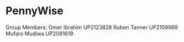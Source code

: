 # PennyWise

Group Members:
Omer Ibrahim UP2123828
Ruben Tanner UP2109969
Mufaro Mudiwa UP2081619
<!-- ENTER YOUR NAMES AND STUDENT NUMBERS BELOW :) -->